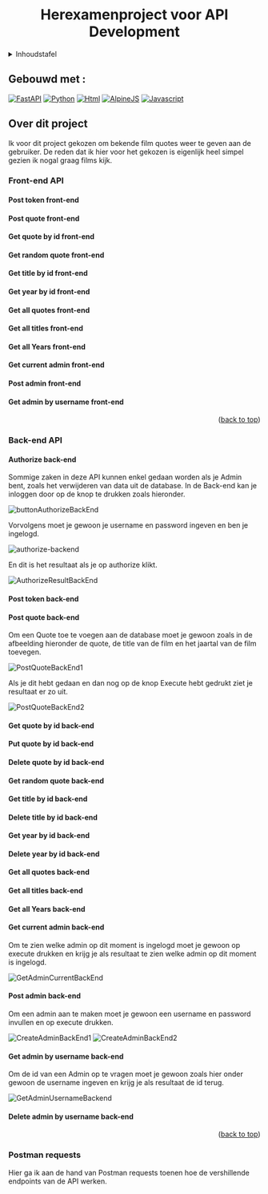 <h1 align="center">Herexamenproject voor API Development</h1>
<!-- Inhoudstafel-->
<details>
  <summary>Inhoudstafel</summary>
    <ol>
      <li>
        <a href="">Gebouws met</a>
      </li>
      <li>
        <a href="">Over dit project</a>
        <ul>
          <li>
            <a href="">Front-end API</a>
            <ul>
              <li><a href=""></a></li>
                <li><a href=""></a></li>
                  <li><a href=""></a></li>
                    <li><a href=""></a></li>
                      <li><a href=""></a></li>
                        <li><a href=""></a></li>
                          <li><a href=""></a></li>
                            <li><a href=""></a></li>
                              <li><a href=""></a></li>
                                <li><a href=""></a></li>
            </ul>
          </li>
          <li>
            <a href="">Back-end API</a>
            <ul>
              <li><a href="">Authorization</a></li>
                <li><a href="">Post token</a></li>
                  <li><a href="">Post quote</a></li>
                    <li><a href="">Get quote by id</a></li>
                      <li><a href="">Put quote by id</a></li>
                        <li><a href="">Delete quote by id</a></li>
                          <li><a href="">Get a random quote</a></li>
                            <li><a href="">Get title by id</a></li>
                              <li><a href="">Delete title by id</a></li>
              <li><a href="">Get year by id</a></li>
              <li><a href="">Delete year by id</a></li>
              <li><a href="">Get all quotes</a></li>
              <li><a href="">Get all titles</a></li>
              <li><a href="">Get all years</a></li>
              <li><a href="">Get current Admin</a></li>
              <li><a href="">Create an admin</a></li>
              <li><a href="">Get admin by username</a></li>
              <li><a href="">Delete admin by username</a></li>
            </ul>
          </li>
          <li>
            <a href="">Postman requests</a>
            <ul>
              <li><a href=""></a></li>
                <li><a href=""></a></li>
                  <li><a href=""></a></li>
                    <li><a href=""></a></li>
                      <li><a href=""></a></li>
                        <li><a href=""></a></li>
                          <li><a href=""></a></li>
                            <li><a href=""></a></li>
                              <li><a href=""></a></li>
                                <li><a href=""></a></li>
            </ul>
          </li>
      </li>
        </ul>
      </li>
    </ol>
</details>


## Gebouwd met :

[![FastAPI][FastAPI.py]][FastAPI-url]
[![Python][Python.py]][Python-url]
[![Html][Html.html]][Html-url]
[![AlpineJS][Alpine.js]][Alpine-url]
[![Javascript][Bootstrap.css]][Bootstrap-url]


## Over dit project

Ik voor dit project gekozen om bekende film quotes weer te geven aan de gebruiker. De reden dat ik hier voor het gekozen is eigenlijk heel simpel gezien ik nogal graag films kijk.

<!-- Front-end -->
### Front-end API

#### Post token front-end

#### Post quote front-end

#### Get quote by id front-end

#### Get random quote front-end

#### Get title by id front-end

#### Get year by id front-end

#### Get all quotes front-end

#### Get all titles front-end

#### Get all Years front-end

#### Get current admin front-end

#### Post admin front-end

#### Get admin by username front-end

<p align="right">(<a href="#readme-top">back to top</a>)</p>

<!-- Back-end -->
### Back-end API

#### Authorize back-end
Sommige zaken in deze API kunnen enkel gedaan worden als je Admin bent, zoals het verwijderen van data uit de database. In de Back-end kan je inloggen door op de knop te drukken zoals hieronder.

![buttonAuthorizeBackEnd]

Vorvolgens moet je gewoon je username en password ingeven en ben je ingelogd.

![authorize-backend]

En dit is het resultaat als je op authorize klikt.

![AuthorizeResultBackEnd]

#### Post token back-end

#### Post quote back-end
Om een Quote toe te voegen aan de database moet je gewoon zoals in de afbeelding hieronder de quote, de title van de film en het jaartal van de film toevegen.

![PostQuoteBackEnd1]

Als je dit hebt gedaan en dan nog op de knop Execute hebt gedrukt ziet je resultaat er zo uit.

![PostQuoteBackEnd2]

#### Get quote by id back-end

#### Put quote by id back-end

#### Delete quote by id back-end

#### Get random quote back-end

#### Get title by id back-end

#### Delete title by id back-end

#### Get year by id back-end

#### Delete year by id back-end

#### Get all quotes back-end

#### Get all titles back-end

#### Get all Years back-end

#### Get current admin back-end
Om te zien welke admin op dit moment is ingelogd moet je gewoon op execute drukken en krijg je als resultaat te zien welke admin op dit moment is ingelogd.

![GetAdminCurrentBackEnd]

#### Post admin back-end
Om een admin aan te maken moet je gewoon een username en password invullen en op execute drukken.

![CreateAdminBackEnd1]
![CreateAdminBackEnd2]

#### Get admin by username back-end
Om de id van een Admin op te vragen moet je gewoon zoals hier onder gewoon de username ingeven en krijg je als resultaat de id terug.

![GetAdminUsernameBackend]

#### Delete admin by username back-end

<p align="right">(<a href="#readme-top">back to top</a>)</p>

### Postman requests
Hier ga ik aan de hand van Postman requests toenen hoe de vershillende endpoints van de API werken.





[FastAPI.py]: https://img.shields.io/badge/-%F0%9F%97%B2%20FastAPI-019486?style=for-the-badge
[FastAPI-url]: https://fastapi.tiangolo.com/
[Python.py]: https://img.shields.io/badge/Python-3776AB?style=for-the-badge&logo=python&logoColor=white
[Python-url]: https://python.org/
[Html.html]: https://img.shields.io/badge/HTML-E54C21?style=for-the-badge&logo=html5&logoColor=white
[Html-url]: https://www.w3schools.com/html/
[Alpine.js]: https://img.shields.io/badge/Alpine.js-77C1D2?style=for-the-badge&logo=javascript&logoColor=white
[Alpine-url]: https://alpinejs.dev/
[Bootstrap.css]: https://img.shields.io/badge/bootstrap-%23563D7C.svg?style=for-the-badge&logo=bootstrap&logoColor=white
[Bootstrap-url]: https://getbootstrap.com/

<!-- -->

[backend-url]: https://system-service-rubenpinxten.cloud.okteto.net/docs
<!-- Authorize backend -->
[authorize-backend]: Pictures/Authorize_back_end.png
[buttonAuthorizeBackEnd]: Pictures/ButtonAuthorizeBackEnd.png
[AuthorizeResultBackEnd]: Pictures/AuthorizeResultBackEnd.png
<!-- Post Admin Backend -->
[CreateAdminBackEnd1]: Pictures/POST_Admin_Back_end_Deel_1.png
[CreateAdminBackEnd2]: Pictures/POST_Admin_Back_end_Deel_2.png
<!-- Get Admin Username Backend -->
[GetAdminUsernameBackend]: Pictures/GetAdminUsernameBackEnd.png
<!-- Get Current Admin Back-end -->
[GetAdminCurrentBackEnd]: Pictures/GetCurrentAdminBackEnd.png
<!-- Post quote Back-end -->
[PostQuoteBackEnd1]: Pictures/POST_Admin_Back_end_Deel_1.png
[PostQuoteBackEnd2]: Pictures/POST_Admin_Back_end_Deel_2.png





